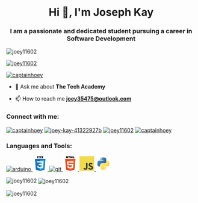 <h1 align="center">Hi 👋, I'm Joseph Kay</h1>
<h3 align="center">I am a passionate and dedicated student pursuing a career in Software Development</h3>

<p align="left"> <img src="https://komarev.com/ghpvc/?username=joey11602&label=Profile%20views&color=0e75b6&style=flat" alt="joey11602" /> </p>

<p align="left"> <a href="https://github.com/ryo-ma/github-profile-trophy"><img src="https://github-profile-trophy.vercel.app/?username=joey11602" alt="joey11602" /></a> </p>

<p align="left"> <a href="https://twitter.com/captainhoey" target="blank"><img src="https://img.shields.io/twitter/follow/captainhoey?logo=twitter&style=for-the-badge" alt="captainhoey" /></a> </p>

- 💬 Ask me about **The Tech Academy**

- 📫 How to reach me **joey35475@outlook.com**

<h3 align="left">Connect with me:</h3>
<p align="left">
<a href="https://twitter.com/captainhoey" target="blank"><img align="center" src="https://raw.githubusercontent.com/rahuldkjain/github-profile-readme-generator/master/src/images/icons/Social/twitter.svg" alt="captainhoey" height="30" width="40" /></a>
<a href="https://linkedin.com/in/joey-kay-41322927b" target="blank"><img align="center" src="https://raw.githubusercontent.com/rahuldkjain/github-profile-readme-generator/master/src/images/icons/Social/linked-in-alt.svg" alt="joey-kay-41322927b" height="30" width="40" /></a>
<a href="https://stackoverflow.com/users/joey11602" target="blank"><img align="center" src="https://raw.githubusercontent.com/rahuldkjain/github-profile-readme-generator/master/src/images/icons/Social/stack-overflow.svg" alt="joey11602" height="30" width="40" /></a>
<a href="https://fb.com/captainhoey" target="blank"><img align="center" src="https://raw.githubusercontent.com/rahuldkjain/github-profile-readme-generator/master/src/images/icons/Social/facebook.svg" alt="captainhoey" height="30" width="40" /></a>
</p>

<h3 align="left">Languages and Tools:</h3>
<p align="left"> <a href="https://www.arduino.cc/" target="_blank" rel="noreferrer"> <img src="https://cdn.worldvectorlogo.com/logos/arduino-1.svg" alt="arduino" width="40" height="40"/> </a> <a href="https://www.w3schools.com/css/" target="_blank" rel="noreferrer"> <img src="https://raw.githubusercontent.com/devicons/devicon/master/icons/css3/css3-original-wordmark.svg" alt="css3" width="40" height="40"/> </a> <a href="https://git-scm.com/" target="_blank" rel="noreferrer"> <img src="https://www.vectorlogo.zone/logos/git-scm/git-scm-icon.svg" alt="git" width="40" height="40"/> </a> <a href="https://www.w3.org/html/" target="_blank" rel="noreferrer"> <img src="https://raw.githubusercontent.com/devicons/devicon/master/icons/html5/html5-original-wordmark.svg" alt="html5" width="40" height="40"/> </a> <a href="https://developer.mozilla.org/en-US/docs/Web/JavaScript" target="_blank" rel="noreferrer"> <img src="https://raw.githubusercontent.com/devicons/devicon/master/icons/javascript/javascript-original.svg" alt="javascript" width="40" height="40"/> </a> <a href="https://www.python.org" target="_blank" rel="noreferrer"> <img src="https://raw.githubusercontent.com/devicons/devicon/master/icons/python/python-original.svg" alt="python" width="40" height="40"/> </a> </p>

<p><img align="left" src="https://github-readme-stats.vercel.app/api/top-langs?username=joey11602&show_icons=true&locale=en&layout=compact" alt="joey11602" /></p>

<p>&nbsp;<img align="center" src="https://github-readme-stats.vercel.app/api?username=joey11602&show_icons=true&locale=en" alt="joey11602" /></p>

<p><img align="center" src="https://github-readme-streak-stats.herokuapp.com/?user=joey11602&" alt="joey11602" /></p>


